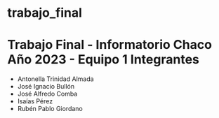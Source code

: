 # trabajo_final
Trabajo Final - Informatorio Chaco Año 2023 - Equipo 1
Integrantes
===========
* Antonella Trinidad Almada
* José Ignacio Bullón
* José Alfredo Comba
* Isaías Pérez
* Rubén Pablo Giordano
